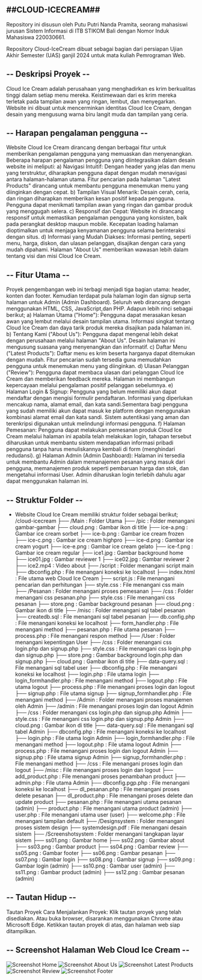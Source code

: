 ##CLOUD-ICECREAM##
-
Repository ini disusun oleh Putu Putri Nanda Pramita, seorang mahasiswi jurusan Sistem Informasi di ITB STIKOM Bali dengan Nomor Induk Mahasiswa 220030661.

Repository Cloud-IceCream dibuat sebagai bagian dari persiapan Ujian Akhir Semester (UAS) ganjil 2024 untuk mata kuliah Pemrograman Web.

-- Deskripsi Proyek --
-
Cloud Ice Cream adalah perusahaan yang menghadirkan es krim berkualitas tinggi dalam setiap menu mereka. Keistimewaan dari es krim mereka terletak pada tampilan awan yang ringan, lembut, dan menyegarkan. Website ini dibuat untuk mencerminkan identitas Cloud Ice Cream, dengan desain yang mengusung warna biru langit muda dan tampilan yang ceria.

-- Harapan pengalaman pengguna --
-
Website Cloud Ice Cream dirancang dengan berbagai fitur untuk memberikan pengalaman pengguna yang memuaskan dan menyenangkan. Beberapa harapan pengalaman pengguna yang diintegrasikan dalam desain website ini meliputi:
a) Navigasi Intuitif: Dengan header yang jelas dan menu yang terstruktur, diharapkan pengguna dapat dengan mudah menavigasi antara halaman-halaman utama.
Fitur pencarian pada halaman "Latest Products" dirancang untuk membantu pengguna menemukan menu yang diinginkan dengan cepat.
b) Tampilan Visual Menarik: Desain cerah, ceria, dan ringan diharapkan memberikan kesan positif kepada pengguna.
Pengguna dapat menikmati tampilan awan yang ringan dan gambar produk yang menggugah selera.
c) Responsif dan Cepat: Website ini dirancang responsif untuk memastikan pengalaman pengguna yang konsisten, baik pada perangkat desktop maupun mobile.
Kecepatan loading halaman dioptimalkan untuk menjaga kenyamanan pengguna selama berinteraksi dengan situs.
d) Informasi yang Mudah Diakses: Informasi penting, seperti menu, harga, diskon, dan ulasan pelanggan, disajikan dengan cara yang mudah dipahami.
Halaman "About Us" memberikan wawasan lebih dalam tentang visi dan misi Cloud Ice Cream.

-- Fitur Utama --
-
Proyek pengembangan web ini terbagi menjadi tiga bagian utama: header, konten dan footer. Kemudian terdapat pula halaman login dan signup serta halaman untuk Admin (Admin Dashboard). Seluruh web dirancang dengan menggunakan HTML, CSS, JavaScript,dan PHP. Adapun lebih rinci sebagai berikut;
a) Halaman Utama ("Home"): Pengguna dapat merasakan kesan awan yang lembut melalui desain tampilan utama.
Informasi singkat tentang Cloud Ice Cream dan daya tarik produk mereka disajikan pada halaman ini.
b) Tentang Kami ("About Us"): Pengguna dapat mengenal lebih dekat dengan perusahaan melalui halaman "About Us".
Desain halaman ini mengusung suasana yang menyenangkan dan informatif.
c) Daftar Menu ("Latest Products"): Daftar menu es krim beserta harganya dapat ditemukan dengan mudah.
Fitur pencarian sudah tersedia guna memudahkan pengguna untuk menemukan menu yang diinginkan.
d) Ulasan Pelanggan ("Review"): Pengguna dapat membaca ulasan dari pelanggan Cloud Ice Cream dan memberikan feedback mereka.
Halaman ini membangun kepercayaan melalui pengalaman positif pelanggan sebelumnya.
e) Halaman Login & Signup: Pengguna yang belum memiliki akun dapat mendaftar dengan mengisi formulir pendaftaran.
Informasi yang diperlukan mencakup nama, alamat email, dan kata sandi.Sementara bagi pengguna yang sudah memiliki akun dapat masuk ke platform dengan menggunakan kombinasi alamat email dan kata sandi.
Sistem autentikasi yang aman dan terenkripsi digunakan untuk melindungi informasi pengguna.
f) Halaman Pemesanan: Pengguna dapat melakukan pemesanan produk Cloud Ice Cream melalui halaman ini apabila telah melakukan login, tahapan tersebut diharuskan untuk membantu sistem mendapatkan informasi pribadi pengguna tanpa harus menuliskannya kembali di form (menghindari redudansi).
g) Halaman Admin (Admin Dashboard): Halaman ini tersedia untuk membantu Admin dalam memanajemen pesanan yang masuk dari pengguna, memanajemen produk seperti pembaruan harga dan stok, dan mengetahui informasi User. Admin diharuskan login terlebih dahulu agar dapat menggunakan halaman ini. 

-- Struktur Folder --
-
- Website Cloud Ice Cream memiliki struktur folder sebagai berikut;
/cloud-icecream
├── /Main                      : Folder Utama
    ├── /pic                   : Folder menangani gambar-gambar
        ├── cloud.png          : Gambar ikon di title
        ├── ice-a.png          : Gambar ice cream sorbet
        ├── ice-b.png          : Gambar ice cream frozen
        ├── ice-c.png          : Gambar ice cream highpro
        ├── ice-d.png          : Gambar ice cream yogurt
        ├── ice-e.png          : Gambar ice cream gelato
        ├── ice-f.png          : Gambar ice cream regular
        ├── ice1.jpg           : Gambar background home
        ├── ice01.jpg          : Gambar reviewer 1
        ├── ice02.jpg          : Gambar reviewer 2
        ├── ice2.mp4           : Video about
    ├── /script                : Folder menangani script main
        ├── dbconfig.php       : File menangani koneksi ke localhost
        ├── index.html         : File utama web Cloud Ice Cream
        ├── script.js          : File menangani pencarian dan perhitungan
        ├── style.css          : File menangani css main
├── /Pesanan                   : Folder menangani proses pemesanan
    ├── /css                   : Folder menangani css pesanan.php
        ├── style.css          : File menangani css pesanan
        ├── store.png          : Gambar background pesanan
        ├── cloud.png          : Gambar ikon di title
    ├── /misc                  : Folder menangani sql tabel pesanan
        ├── createdb.sql       : File menangani sql tabel pesanan
    ├── db.config.php          : File menangani koneksi ke localhost
    ├── form_handler.php       : File menangani method
    ├── pesanan.php            : File utama pesanan
    ├── process.php            : File menangani respon method
├── /User                      : Folder menangani kepentingan User
    ├── /css                   : Folder menangani css login.php dan signup.php
        ├── style.css          : File menangani css login.php dan signup.php
        ├── store.png          : Gambar background login.php dan signup.php
        ├── cloud.png          : Gambar ikon di title
    ├── data-query.sql         : File menangani sql tabel user
    ├── dbconfig.php           : File menangani koneksi ke localhost
    ├── login.php              : File utama login
    ├── login_formhandler.php  : File menangani method
    ├── logout.php             : File utama logout
    ├── process.php            : File menangani proses login dan logout
    ├── signup.php             : File utama signup
    ├── signup_formhandler.php : File menangani method
├── /Admin                     : Folder menangani proses manajemen oleh Admin
    ├── /admin                     : File menangani proses login dan logout Admin
        ├── /css                   : Folder menangani css login.php dan signup.php Admin
            ├── style.css          : File menangani css login.php dan signup.php Admin
            ├── cloud.png          : Gambar ikon di title
        ├── data-query.sql         : File menangani sql tabel Admin
        ├── dbconfig.php           : File menangani koneksi ke localhost
        ├── login.php              : File utama login Admin
        ├── login_formhandler.php  : File menangani method
        ├── logout.php             : File utama logout Admin
        ├── process.php            : File menangani proses login dan logout Admin
        ├── signup.php             : File utama signup Admin
        ├── signup_formhandler.php : File menangani method
    ├── /css                   : File menangani proses login dan logout
    ├── /misc                  : File menangani proses login dan logout
    ├── add_product.php        : File menangani proses penambahan product
    ├── admin.php              : File utama Admin
    ├── dbconfig.pgp.php       : File menangani koneksi ke localhost
    ├── dl_pesanan.php         : File menangani proses delete pesanan
    ├── dl_product.php         : File menangani proses delete dan update product
    ├── pesanan.php            : File menangani utama pesanan (admin)
    ├── product.php            : File menangani utama product (admin)
    ├── user.php               : File menangani utama user (user)
    ├── welcome.php            : File menangani tampilan default
├── /Designsystem              : Folder menangani proses sistem design
    ├── systemdesign.pdf       : File menangani desain sistem
├── /Screenshotsystem          : Folder menangani tangkapan layar sistem
    ├── ss01.png               : Gambar home
    ├── ss02.png               : Gambar about
    ├── ss03.png               : Gambar product
    ├── ss04.png               : Gambar review
    ├── ss05.png               : Gambar footer
    ├── ss06.png               : Gambar pesanan
    ├── ss07.png               : Gambar login
    ├── ss08.png               : Gambar signup
    ├── ss09.png               : Gambar login (admin)
    ├── ss10.png               : Gambar user (admin)
    ├── ss11.png               : Gambar product (admin)
    ├── ss12.png               : Gambar pesanan (admin)

-- Tautan Hidup --
-
Tautan Proyek
Cara Menjalankan Proyek:
Klik tautan proyek yang telah disediakan.
Atau buka browser, disarankan menggunakan Chrome atau Microsoft Edge.
Ketikkan tautan proyek di atas, dan halaman web siap ditampilkan.

-- Screenshot Halaman Web Cloud Ice Cream --
-
![Screenshot Home](https://github.com/nandapramita/uts-webpro/blob/master/Screenshotsystem/ss01.png)
![Screenshot About Us](https://github.com/nandapramita/uts-webpro/blob/master/Screenshotsystem/ss02.png)
![Screenshot Latest Products](https://github.com/nandapramita/uts-webpro/blob/master/Screenshotsystem/ss03.png)
![Screenshot Review](https://github.com/nandapramita/uts-webpro/blob/master/Screenshotsystem/ss04.png)
![Screenshot Footer](https://github.com/nandapramita/uts-webpro/blob/master/Screenshotsystem/ss05.png)
